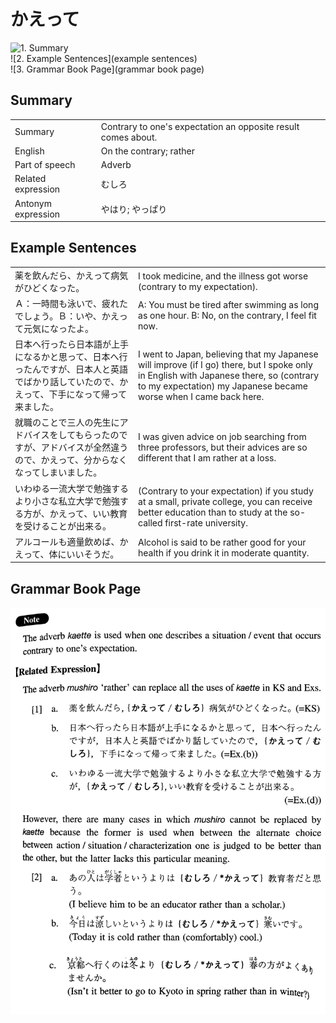 # かえって

![1. Summary](summary)<br>
![2. Example Sentences](example sentences)<br>
![3. Grammar Book Page](grammar book page)<br>


## Summary

<table><tr>   <td>Summary</td>   <td>Contrary to one's expectation an opposite result comes about.</td></tr><tr>   <td>English</td>   <td>On the contrary; rather</td></tr><tr>   <td>Part of speech</td>   <td>Adverb</td></tr><tr>   <td>Related expression</td>   <td>むしろ</td></tr><tr>   <td>Antonym expression</td>   <td>やはり; やっぱり</td></tr></table>

## Example Sentences

<table><tr>   <td>薬を飲んだら、かえって病気がひどくなった。</td>   <td>I took medicine, and the illness got worse (contrary to my expectation).</td></tr><tr>   <td>Ａ：一時間も泳いで、疲れたでしょう。Ｂ：いや、かえって元気になったよ。</td>   <td>A: You must be tired after swimming as long as one hour.     B: No, on the contrary, I feel fit now.</td></tr><tr>   <td>日本へ行ったら日本語が上手になるかと思って、日本へ行ったんですが、日本人と英語でばかり話していたので、かえって、下手になって帰って来ました。</td>   <td>I went to Japan, believing that my Japanese will improve (if I go) there, but I spoke only in English with Japanese there, so (contrary to my expectation) my Japanese became worse when I came back here.</td></tr><tr>   <td>就職のことで三人の先生にアドバイスをしてもらったのですが、アドバイスが全然違うので、かえって、分からなくなってしまいました。</td>   <td>I was given advice on job searching from three professors, but their advices are so different that I am rather at a loss.</td></tr><tr>   <td>いわゆる一流大学で勉強するより小さな私立大学で勉強する方が、かえって、いい教育を受けることが出来る。</td>   <td>(Contrary to your expectation) if you study at a small, private college, you can receive better education than to study at the so-called first-rate university.</td></tr><tr>   <td>アルコールも適量飲めば、かえって、体にいいそうだ。</td>   <td>Alcohol is said to be rather good for your health if you drink it in moderate quantity.</td></tr></table>

## Grammar Book Page

![](../img/Intermediateかえって.png)

